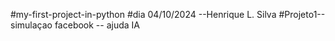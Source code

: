 ﻿#my-first-project-in-python
#dia 04/10/2024 --Henrique L. Silva
#Projeto1-- simulaçao facebook  -- ajuda IA